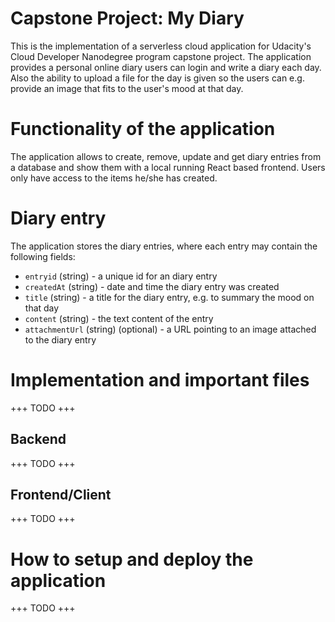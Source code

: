 # Capstone Project: My Diary

This is the implementation of a serverless cloud application for Udacity's Cloud Developer Nanodegree program capstone project. The application provides a personal online diary users can login and write a diary each day. Also the ability to upload a file for the day is given so the users can e.g. provide an image that fits to the user's mood at that day.

# Functionality of the application

The application allows to create, remove, update and get diary entries from a database and show them with a local running React based frontend. Users only have access to the items he/she has created.

# Diary entry

The application stores the diary entries, where each entry may contain the following fields:

* `entryid` (string) - a unique id for an diary entry
* `createdAt` (string) - date and time the diary entry was created
* `title` (string) - a title for the diary entry, e.g. to summary the mood on that day
* `content` (string) - the text content of the entry
* `attachmentUrl` (string) (optional) - a URL pointing to an image attached to the diary entry

# Implementation and important files
+++ TODO +++

## Backend
+++ TODO +++

## Frontend/Client
+++ TODO +++

# How to setup and deploy the application
+++ TODO +++
